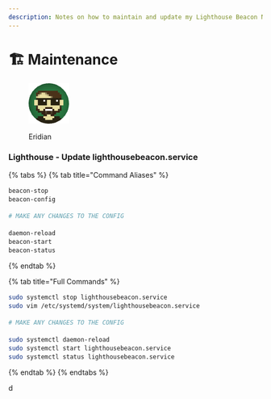 ```yaml
---
description: Notes on how to maintain and update my Lighthouse Beacon Node.
---
```


# 🏗 Maintenance

<figure><img src="https://raw.githubusercontent.com/DVStakers/docs/main/.gitbook/assets/Eridian.png" alt=""><figcaption><p>Eridian</p></figcaption></figure>

### Lighthouse - Update lighthousebeacon.service

{% tabs %}
{% tab title="Command Aliases" %}
```bash
beacon-stop
beacon-config

# MAKE ANY CHANGES TO THE CONFIG

daemon-reload
beacon-start
beacon-status
```
{% endtab %}

{% tab title="Full Commands" %}
```bash
sudo systemctl stop lighthousebeacon.service
sudo vim /etc/systemd/system/lighthousebeacon.service

# MAKE ANY CHANGES TO THE CONFIG

sudo systemctl daemon-reload
sudo systemctl start lighthousebeacon.service
sudo systemctl status lighthousebeacon.service
```
{% endtab %}
{% endtabs %}

d
